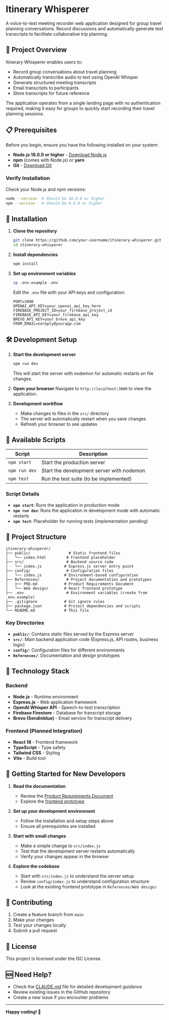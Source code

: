 # Itinerary Whisperer

A voice-to-text meeting recorder web application designed for group travel planning conversations. Record discussions and automatically generate text transcripts to facilitate collaborative trip planning.

## 🎯 Project Overview

Itinerary Whisperer enables users to:
- Record group conversations about travel planning
- Automatically transcribe audio to text using OpenAI Whisper
- Generate structured meeting transcripts
- Email transcripts to participants
- Store transcripts for future reference

The application operates from a single landing page with no authentication required, making it easy for groups to quickly start recording their travel planning sessions.

## 📋 Prerequisites

Before you begin, ensure you have the following installed on your system:

- **Node.js 18.0.0 or higher** - [Download Node.js](https://nodejs.org/)
- **npm** (comes with Node.js) or **yarn**
- **Git** - [Download Git](https://git-scm.com/)

### Verify Installation

Check your Node.js and npm versions:

```bash
node --version  # Should be 18.0.0 or higher
npm --version   # Should be 8.0.0 or higher
```

## 🚀 Installation

1. **Clone the repository**
   ```bash
   git clone https://github.com/your-username/itinerary-whisperer.git
   cd itinerary-whisperer
   ```

2. **Install dependencies**
   ```bash
   npm install
   ```

3. **Set up environment variables**
   ```bash
   cp .env.example .env
   ```
   Edit the `.env` file with your API keys and configuration:
   ```env
   PORT=3000
   OPENAI_API_KEY=your_openai_api_key_here
   FIREBASE_PROJECT_ID=your_firebase_project_id
   FIREBASE_API_KEY=your_firebase_api_key
   BREVO_API_KEY=your_brevo_api_key
   FROM_EMAIL=noreply@yourapp.com
   ```

## 🛠️ Development Setup

1. **Start the development server**
   ```bash
   npm run dev
   ```
   This will start the server with nodemon for automatic restarts on file changes.

2. **Open your browser**
   Navigate to `http://localhost:3000` to view the application.

3. **Development workflow**
   - Make changes to files in the `src/` directory
   - The server will automatically restart when you save changes
   - Refresh your browser to see updates

## 📜 Available Scripts

| Script | Description |
|--------|-------------|
| `npm start` | Start the production server |
| `npm run dev` | Start the development server with nodemon |
| `npm test` | Run the test suite (to be implemented) |

### Script Details

- **`npm start`**: Runs the application in production mode
- **`npm run dev`**: Runs the application in development mode with automatic restarts
- **`npm test`**: Placeholder for running tests (implementation pending)

## 📁 Project Structure

```
itinerary-whisperer/
├── public/                 # Static frontend files
│   └── index.html         # Frontend placeholder
├── src/                   # Backend source code
│   └── index.js          # Express.js server entry point
├── config/                # Configuration files
│   └── index.js          # Environment-based configuration
├── References/            # Project documentation and prototypes
│   ├── PRD.md            # Product Requirements Document
│   └── Web design/       # React frontend prototype
├── .env                   # Environment variables (create from .env.example)
├── .gitignore            # Git ignore rules
├── package.json          # Project dependencies and scripts
└── README.md             # This file
```

### Key Directories

- **`public/`**: Contains static files served by the Express server
- **`src/`**: Main backend application code (Express.js, API routes, business logic)
- **`config/`**: Configuration files for different environments
- **`References/`**: Documentation and design prototypes

## 🔧 Technology Stack

### Backend
- **Node.js** - Runtime environment
- **Express.js** - Web application framework
- **OpenAI Whisper API** - Speech-to-text transcription
- **Firebase Firestore** - Database for transcript storage
- **Brevo (Sendinblue)** - Email service for transcript delivery

### Frontend (Planned Integration)
- **React 18** - Frontend framework
- **TypeScript** - Type safety
- **Tailwind CSS** - Styling
- **Vite** - Build tool

## 🌟 Getting Started for New Developers

1. **Read the documentation**
   - Review the [Product Requirements Document](References/PRD.md)
   - Explore the [frontend prototype](References/Web%20design/)

2. **Set up your development environment**
   - Follow the installation and setup steps above
   - Ensure all prerequisites are installed

3. **Start with small changes**
   - Make a simple change to `src/index.js`
   - Test that the development server restarts automatically
   - Verify your changes appear in the browser

4. **Explore the codebase**
   - Start with `src/index.js` to understand the server setup
   - Review `config/index.js` to understand configuration structure
   - Look at the existing frontend prototype in `References/Web design/`

## 🤝 Contributing

1. Create a feature branch from `main`
2. Make your changes
3. Test your changes locally
4. Submit a pull request

## 📝 License

This project is licensed under the ISC License.

## 🆘 Need Help?

- Check the [CLAUDE.md](CLAUDE.md) file for detailed development guidance
- Review existing issues in the GitHub repository
- Create a new issue if you encounter problems

---

**Happy coding! 🚀**
